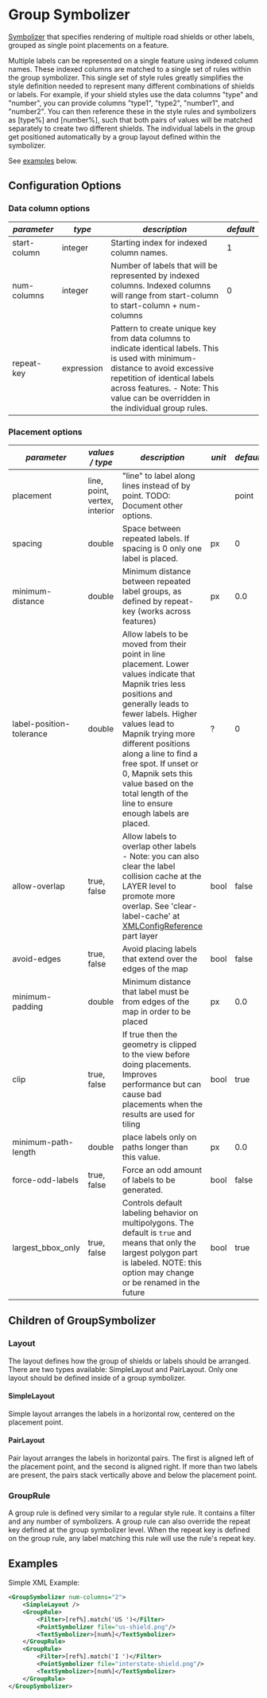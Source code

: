 # Group Symbolizer

[Symbolizer](SymbologySupport) that specifies rendering of multiple road shields or other labels, grouped as single point placements on a feature. 

Multiple labels can be represented on a single feature using indexed column names. These indexed columns are matched to a single set of rules within the group symbolizer. This single set of style rules greatly simplifies the style definition needed to represent many different combinations of shields or labels. For example, if your shield styles use the data columns "type" and "number", you can provide columns "type1", "type2", "number1", and "number2". You can then reference these in the style rules and symbolizers as [type%] and [number%], such that both pairs of values will be matched separately to create two different shields. The individual labels in the group get positioned automatically by a group layout defined within the symbolizer.

See [examples](#wiki-examples) below.

## Configuration Options

### Data column options

| *parameter*  | *type*     | *description*                                                                                                                                                                                                                                          | *default* |
| ------------ | ---------- | ------------------------------------------------------------------------------------------------------------------------------------------------------------------------------------------------------------------------------------------------------ | --------- |
| start-column | integer    | Starting index for indexed column names.                                                                                                                                                                                                               | 1         |
| num-columns  | integer    | Number of labels that will be represented by indexed columns. Indexed columns will range from start-column to start-column + num-columns                                                                                                               | 0         |
| repeat-key   | expression | Pattern to create unique key from data columns to indicate identical labels. This is used with minimum-distance to avoid excessive repetition of identical labels across features. - Note: This value can be overridden in the individual group rules. |           |

### Placement options

| *parameter*              | *values / type*               | *description*                                                                                                                                                                                                                                                                                                                                                           | *unit* | *default* |
| ------------------------ | ----------------------------- | ----------------------------------------------------------------------------------------------------------------------------------------------------------------------------------------------------------------------------------------------------------------------------------------------------------------------------------------------------------------------- | ------ | --------- |
| placement                | line, point, vertex, interior | "line" to label along lines instead of by point. TODO: Document other options.                                                                                                                                                                                                                                                                                          |        | point     |
| spacing                  | double                        | Space between repeated labels. If spacing is 0 only one label is placed.                                                                                                                                                                                                                                                                                                | px     | 0         |
| minimum-distance         | double                        | Minimum distance between repeated label groups, as defined by repeat-key (works across features)                                                                                                                                                                                                                                                                        | px     | 0.0       |
| label-position-tolerance | double                        | Allow labels to be moved from their point in line placement. Lower values indicate that Mapnik tries less positions and generally leads to fewer labels. Higher values lead to Mapnik trying more different positions along a line to find a free spot. If unset or 0, Mapnik sets this value based on the total length of the line to ensure enough labels are placed. | ?      | 0         |
| allow-overlap            | true, false                   | Allow labels to overlap other labels - Note: you can also clear the label collision cache at the LAYER level to promote more overlap. See 'clear-label-cache' at [XMLConfigReference](XMLConfigReference) part layer                                                                                                                                                    | bool   | false     |
| avoid-edges              | true, false                   | Avoid placing labels that extend over the edges of the map                                                                                                                                                                                                                                                                                                              | bool   | false     |
| minimum-padding          | double                        | Minimum distance that label must be from edges of the map in order to be placed                                                                                                                                                                                                                                                                                         | px     | 0.0       |
| clip                     | true, false                   | If true then the geometry is clipped to the view before doing placements. Improves performance but can cause bad placements when the results are used for tiling                                                                                                                                                                                                        | bool   | true      |
| minimum-path-length      | double                        | place labels only on paths longer than this value.                                                                                                                                                                                                                                                                                                                      | px     | 0.0       |
| force-odd-labels         | true, false                   | Force an odd amount of labels to be generated.                                                                                                                                                                                                                                                                                                                          | bool   | false     |
| largest_bbox_only        | true, false                   | Controls default labeling behavior on multipolygons. The default is `true` and means that only the largest polygon part is labeled. NOTE: this option may change or be renamed in the future                                                                                                                                                                            | bool   | true      | 2.1 |

## Children of GroupSymbolizer

### Layout

The layout defines how the group of shields or labels should be arranged. There are two types available: SimpleLayout and PairLayout. Only one layout should be defined inside of a group symbolizer.

#### SimpleLayout
Simple layout arranges the labels in a horizontal row, centered on the placement point.

#### PairLayout
Pair layout arranges the labels in horizontal pairs. The first is aligned left of the placement point, and the second is aligned right. If more than two labels are present, the pairs stack vertically above and below the placement point.

### GroupRule

A group rule is defined very similar to a regular style rule. It contains a filter and any number of symbolizers. A group rule can also override the repeat key defined at the group symbolizer level. When the repeat key is defined on the group rule, any label matching this rule will use the rule's repeat key.

## Examples

Simple XML Example:
```xml
<GroupSymbolizer num-columns="2">
    <SimpleLayout />
    <GroupRule>
        <Filter>[ref%].match('US ')</Filter>
        <PointSymbolizer file="us-shield.png"/>
        <TextSymbolizer>[num%]</TextSymbolizer>
    </GroupRule>
    <GroupRule>
        <Filter>[ref%].match('I ')</Filter>
        <PointSymbolizer file="interstate-shield.png"/>
        <TextSymbolizer>[num%]</TextSymbolizer>
    </GroupRule>
</GroupSymbolizer>
```